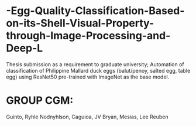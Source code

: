 # -Egg-Quality-Classification-Based-on-its-Shell-Visual-Property-through-Image-Processing-and-Deep-L
Thesis submission as a requirement to graduate university; Automation of classification of Philippine Mallard duck  eggs (balut/penoy, salted egg, table egg) using ResNet50  pre-trained with ImageNet as the base model.

# GROUP CGM:
Guinto, Ryhle Nodnyhlson,
Caguioa, JV Bryan,
Mesias, Lee Reuben
